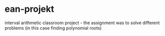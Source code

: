# ean-projekt
interval arithmetic
classroom project - the assignment was to solve different problems (in this case finding polynomial roots)
